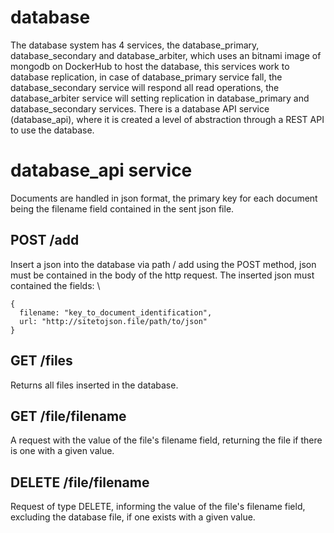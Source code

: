 # database

The database system has 4 services, the database_primary, database_secondary and database_arbiter, which uses an bitnami image of mongodb on DockerHub to host the database, this services work to database replication, in case of database_primary service fall, the database_secondary service will respond all read operations, the database_arbiter service will setting replication in database_primary and database_secondary services. There is a database API service (database_api), where it is created a level of abstraction through a REST API to use the database.

# database_api service
Documents are handled in json format, the primary key for each document being the filename field contained in the sent json file.
## POST /add
Insert a json into the database via path / add using the POST method, json must be contained in the body of the http request.
The inserted json must contained the fields: \
```
{
  filename: "key_to_document_identification",
  url: "http://sitetojson.file/path/to/json"
}
```
## GET /files
Returns all files inserted in the database.
## GET /file/filename
A request with the value of the file's filename field, returning the file if there is one with a given value.
## DELETE /file/filename
Request of type DELETE, informing the value of the file's filename field, excluding the database file, if one exists with a given value.
